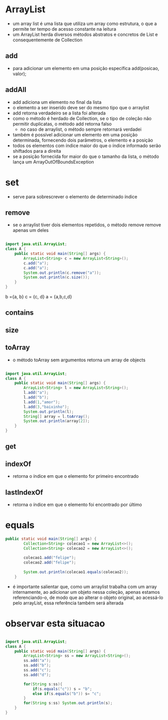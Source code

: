 # ArrayList

* um array list é uma lista que utiliza um array como estrutura, o que a permite ter tempo de acesso constante na leitura
* um ArrayList herda diversos métodos abstratos e concretos de List e consequentemente de Collection

## add

* para adicionar um elemento em uma posição específica add(posicao, valor);

## addAll

* add adiciona um elemento no final da lista
* o elemento a ser inserido deve ser do mesmo tipo que o arraylist
* add retorna verdadeiro se a lista foi alterada
* como o método é herdado de Collection, se o tipo de coleção não permitir duplicatas, o método add retorna falso
  * no caso de arraylist, o método sempre retornará verdadei
* também é possível adicionar um elemento em uma posição determinada, fornecendo dois parâmetros, o elemento e a posição
* todos os elementos com índice maior do que o índice informado serão shiftados para a direita
* se a posição fornecida for maior do que o tamanho da lista, o método lança um ArrayOutOfBoundsException

# set

* serve para sobrescrever o elemento de determinado índice

## remove

* se o arraylist tiver dois elementos repetidos, o método remove remove apenas um deles

```java

import java.util.ArrayList;
class A {
    public static void main(String[] args) {
        ArrayList<String> c = new ArrayList<String>();
        c.add("a");
        c.add("a");
        System.out.println(c.remove("a"));
        System.out.println(c.size());
    }
}
```

b ={a, b}
c = {c, d}
a = {a,b,c,d}


## contains
## size
## toArray

* o método toArray sem argumentos retorna um array de objects

```java

import java.util.ArrayList;
class A {
    public static void main(String[] args) {
        ArrayList<String> l = new ArrayList<String>();
        l.add("a");
        l.add("b");
        l.add(1,"amor");
        l.add(3,"baixinho");
        System.out.println(l);
        String[] array = l.toArray();
        System.out.println(array[2]);
    }
}
```

## get
## indexOf

* retorna o índice em que o elemento for primeiro encontrado

## lastIndexOf

* retorna o índice em que o elemento foi encontrado por último

# equals

```java
public static void main(String[] args) {
		Collection<String> colecao1 = new ArrayList<>();
		Collection<String> colecao2 = new ArrayList<>();
		
		colecao1.add("felipe");
		colecao2.add("felipe");
		
		System.out.println(colecao1.equals(colecao2));
	}
```

* é importante salientar que, como um arraylist trabalha com um array internamente, ao adicionar um objeto nessa coleção, apenas estamos referenciando-o, de modo que ao alterar o objeto original, ao acessá-lo pelo arrayList, essa referência também será alterada

# observar esta situacao

```java

import java.util.ArrayList;
class A {
    public static void main(String[] args) {
        ArrayList<String> ss = new ArrayList<String>();
        ss.add("a");
        ss.add("b");
        ss.add("c");
        ss.add("d");

        for(String s:ss){
            if(s.equals("c")) s = "b";
            else if(s.equals("b")) s= "c";
        }
        for(String s:ss) System.out.println(s);
    }
}
```
